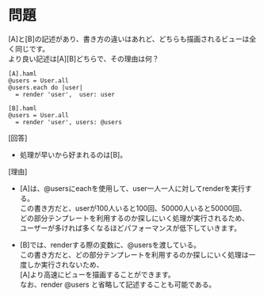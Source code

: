 # 問題  
[A]と[B]の記述があり、書き方の違いはあれど、どちらも描画されるビューは全く同じです。<br>より良い記述は[A][B]どちらで、その理由は何？  
```
[A].haml
@users = User.all
@users.each do |user|
  = render 'user',  user: user

[B].haml
@users = User.all
  = render 'user', users: @users
```

[回答]
* 処理が早いから好まれるのは[B]。  

[理由]  
* [A]は、@usersにeachを使用して、user一人一人に対してrenderを実行する。  
この書き方だと、userが100人いると100回、50000人いると50000回、<br>どの部分テンプレートを利用するのか探しにいく処理が実行されるため、<br>ユーザーが多ければ多くなるほどパフォーマンスが低下していきます。

* [B]では、renderする際の変数に、@usersを渡している。  
この書き方だと、どの部分テンプレートを利用するのか探しにいく処理は一度しか実行されないため、<br>[A]より高速にビューを描画することができます。  
なお、render @users と省略して記述することも可能である。  

